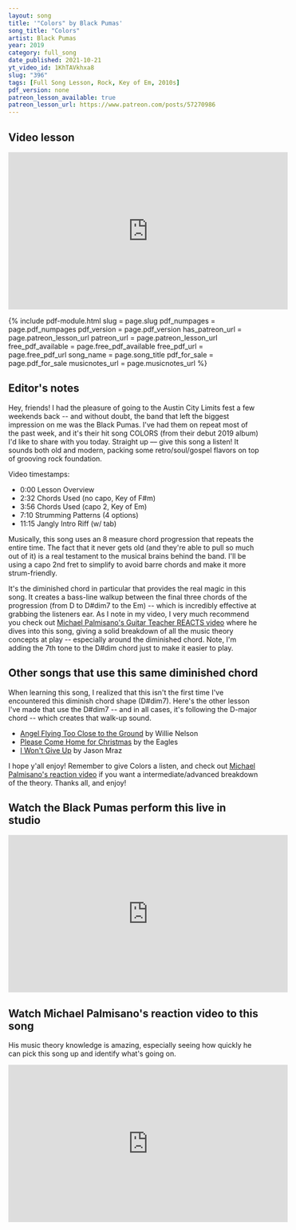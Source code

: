 ```yaml
---
layout: song
title: '"Colors" by Black Pumas'
song_title: "Colors"
artist: Black Pumas
year: 2019
category: full_song
date_published: 2021-10-21
yt_video_id: 1KhTAVkhxa8
slug: "396"
tags: [Full Song Lesson, Rock, Key of Em, 2010s]
pdf_version: none
patreon_lesson_available: true
patreon_lesson_url: https://www.patreon.com/posts/57270986
---
```


## Video lesson

<iframe width="560" height="315" src="https://www.youtube.com/embed/1KhTAVkhxa8" frameborder="0" allow="accelerometer; autoplay; encrypted-media; gyroscope; picture-in-picture" allowfullscreen></iframe>

{% include pdf-module.html slug = page.slug pdf_numpages = page.pdf_numpages pdf_version = page.pdf_version has_patreon_url = page.patreon_lesson_url patreon_url = page.patreon_lesson_url free_pdf_available = page.free_pdf_available free_pdf_url = page.free_pdf_url song_name = page.song_title pdf_for_sale = page.pdf_for_sale musicnotes_url = page.musicnotes_url %}

## Editor's notes

Hey, friends! I had the pleasure of going to the Austin City Limits fest a few weekends back -- and without doubt, the band that left the biggest impression on me was the Black Pumas. I've had them on repeat most of the past week, and it's their hit song COLORS (from their debut 2019 album) I'd like to share with you today. Straight up –– give this song a listen! It sounds both old and modern, packing some retro/soul/gospel flavors on top of grooving rock foundation.

Video timestamps:

- 0:00 Lesson Overview
- 2:32 Chords Used (no capo, Key of F#m)
- 3:56 Chords Used (capo 2,  Key of Em)
- 7:10 Strumming Patterns (4 options)
- 11:15 Jangly Intro Riff (w/ tab)

Musically, this song uses an 8 measure chord progression that repeats the entire time. The fact that it never gets old (and they're able to pull so much out of it) is a real testament to the musical brains behind the band. I'll be using a capo 2nd fret to simplify to avoid barre chords and make it more strum-friendly.

It's the diminished chord in particular that provides the real magic in this song. It creates a bass-line walkup between the final three chords of the progression (from D to D#dim7 to the Em) -- which is incredibly effective at grabbing the listeners ear. As I note in my video, I very much recommend you check out [Michael Palmisano's Guitar Teacher REACTS video](https://www.youtube.com/watch?v=OMC86ERqQUw) where he dives into this song, giving a solid breakdown of all the music theory concepts at play -- especially around the diminished chord. Note, I'm adding the 7th tone to the D#dim chord just to make it easier to play.

## Other songs that use this same diminished chord

When learning this song, I realized that this isn't the first time I've encountered this diminish chord shape (D#dim7). Here's the other lesson I've made that use the D#dim7 -- and in all cases, it's following the D-major chord -- which creates that walk-up sound.

- [Angel Flying Too Close to the Ground](https://playsongnotes.com/lessons/135/) by Willie Nelson
- [Please Come Home for Christmas](https://playsongnotes.com/lessons/199/) by the Eagles
- [I Won't Give Up](/jason-mraz-i-wont-give-up/) by Jason Mraz

I hope y'all enjoy! Remember to give Colors a listen, and check out [Michael Palmisano's reaction video](https://www.youtube.com/watch?v=OMC86ERqQUw) if you want a intermediate/advanced breakdown of the theory. Thanks all, and enjoy!

## Watch the Black Pumas perform this live in studio

<iframe width="560" height="315" src="https://www.youtube.com/embed/0G383538qzQ" frameborder="0" allow="accelerometer; autoplay; encrypted-media; gyroscope; picture-in-picture" allowfullscreen></iframe>

## Watch Michael Palmisano's reaction video to this song

His music theory knowledge is amazing, especially seeing how quickly he can pick this song up and identify what's going on.

<iframe width="560" height="315" src="https://www.youtube.com/embed/OMC86ERqQUw" frameborder="0" allow="accelerometer; autoplay; encrypted-media; gyroscope; picture-in-picture" allowfullscreen></iframe>
